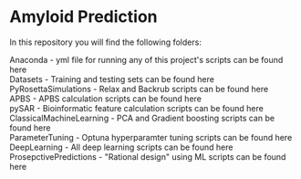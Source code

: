 # Amyloid Prediction  
In this repository you will find the following folders:   
    
Anaconda - yml file for running any of this project's scripts can be found here   
Datasets - Training and testing sets can be found here  
PyRosettaSimulations - Relax and Backrub scripts can be found here  
APBS - APBS calculation scripts can be found here   
pySAR - Bioinformatic feature calculation scripts can be found here   
ClassicalMachineLearning - PCA and Gradient boosting scripts can be found here    
ParameterTuning - Optuna hyperparamter tuning scripts can be found here   
DeepLearning - All deep learning scripts can be found here   
ProsepctivePredictions - "Rational design" using ML scripts can be found here   

